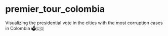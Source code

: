 # premier_tour_colombia
Visualizing the presidential vote in the cities with the most corruption cases in Colombia 🗳🇨🇴

